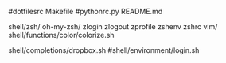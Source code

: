 #dotfilesrc
Makefile
#pythonrc.py
README.md

shell/zsh/ oh-my-zsh/ zlogin zlogout zprofile zshenv zshrc
vim/
shell/functions/color/colorize.sh

shell/completions/dropbox.sh
#shell/environment/login.sh
